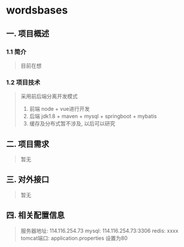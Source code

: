 # wordsbases
## 一. 项目概述
### 1.1 简介
> 目前在想

### 1.2 项目技术
> 采用前后端分离开发模式
> 1. 前端
> node + vue进行开发
> 2. 后端
> jdk1.8 + maven + mysql + springboot + mybatis
> 3. 缓存及分布式暂不涉及, 以后可以研究

## 二. 项目需求
> 暂无


## 三. 对外接口
> 暂无

## 四. 相关配置信息
> 服务器地址: 114.116.254.73
> mysql: 114.116.254.73:3306
> redis: xxxx
> tomcat端口: application.properties   设置为80